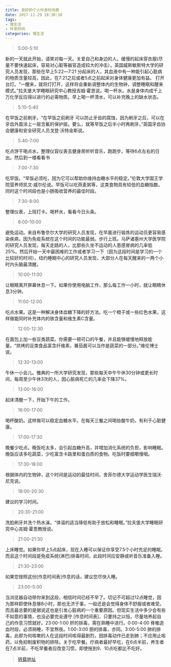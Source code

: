 ```yaml
---
title: 良好的个人作息时间表
date: 2017-11-29 18:30:10
tags: 
- 慢生活
- 作息时间
categories: 慢生活
---
```


> 5:00-5:10

新的一天就此开始，请笑对每一天。关爱自己和身边的人。缓慢的起床穿衣服(尽量不要快速起床，容易对心脏等器官造成较大的冲击）。英国威斯敏斯特大学的研究人员发现，那些在早上5:22―7:21 分起床的人，其血液中有一种能引起心脏病的物质含量较高，因此，在7:21之后或者5点之前起床对身体健康更加有益。 打开台灯。“一醒来，就将灯打开，这样将会重新调整体内的生物钟，调整睡眠和醒来模式。”拉夫堡大学睡眠研究中心教授吉姆·霍恩说。喝一杯水。水是身体内成千上万化学反应得以进行的必需物质。早上喝一杯清水，可以补充晚上的缺水状态。

> 5:10-5:40

在早饭之前刷牙。“在早饭之前刷牙 可以防止牙齿的腐蚀，因为刷牙之后，可以在牙齿外面涂上一层含氟的保护层。要么，就等早饭之后半小时再刷牙。”英国牙齿协会健康和安全研究人员戈登·沃特金斯说。

> 5:40-7:00

吃点饼干喝点水，整理仪容仪表去健身房听听音乐，跑跑步。等待6点左右的日出。然后到一楼看看书

> 7:00-7:30

吃早饭。“早饭必须吃，因为它可以帮助你维持血糖水平的稳定。”伦敦大学国王学院营养师凯文·威尔伦说。早饭可以吃燕麦粥等，这类食物具有较低的血糖指数。同时这个时间段也是小肠吸收营养的最佳时段。

> 7:30-8:00

整理仪表，上班打卡。喝杯水，看看今日头条。

> 8:00-10:00

避免运动。来自布鲁奈尔大学的研究人员发现，在早晨进行锻炼的运动员更容易感染疾病，因为免疫系统在这个时间的功能最弱。步行上班。马萨诸塞州大学医学院的研究人员发现，每天走路的人，比那些久坐不运动的人患感冒病的几率低25%。然后开始一天中最困难的工作或者学习一下（因为这段时间是学习的一个比较好的时间）。纽约睡眠中心的研究人员发现，大部分人在每天醒来的一两个小时内头脑最清醒。

> 10:00-11:00

让眼睛离开屏幕休息一下。如果你使用电脑工作，那么每工作一小时，就让眼睛休息3分钟。

> 11:00-12:00

吃点水果。这是一种解决身体血糖下降的好方法。吃一个橙子或一些红色水果，这样做能同时补充体内的铁含量和维生素C含量。

> 12:00-12:30

在面包上加一些豆类蔬菜。你需要一顿可口的午餐，并且能够缓慢地释放能量。“烘烤的豆类食品富含纤维素，番茄酱可以当作是蔬菜的一部分。”维伦博士说。

> 12:30-13:00

午休一小会儿。雅典的一所大学研究发现，那些每天中午午休30分钟或更长时间，每周至少午休3次的人，因心脏病死亡的几率会下降37%。

> 13:00-16:00

起床清醒一下，开始下午的工作。

> 16:00-17:00

喝杯酸奶。这样做可以稳定血糖水平。在每天三餐之间喝些酸牛奶，有利于心脏健康。

> 17:00-17:30

晚餐少吃点。晚饭吃太多，会引起血糖升高，并增加消化系统的负担，影响睡眠。晚饭应该多吃蔬菜，少吃富含卡路里和蛋白质的食物。吃饭时要细嚼慢咽。

> 17:30-18:00

根据体内的生物钟，这个时间是运动的最佳时间，舍菲尔德大学运动学医生瑞沃·尼克说。

> 18:00-20:30

建议的学习时间。

> 20:30-21:00

洗脸刷牙并洗个热水澡。“体温的适当降低有助于放松和睡眠。”拉夫堡大学睡眠研究中心吉姆·霍恩教授说。

> 21:00-21:30

上床睡觉。如果你早上5点起床，现在入睡可以保证你享受7.5个小时充足的睡眠。而且这个时间段是免疫系统(淋巴)排毒时间，此段时间应安静或听音乐准备入睡。

> 21:30-23:00

如果您按照这份[作息时间表]作息的话，建议您尽快入睡。

> 23:00-5:00

当浏览器自动带你来到这段，相信时间已经不早了。切记不可超过12点睡觉，因为那样即使休息够8小时，那也无济于事，一般还是会觉得身体不舒服或者难受。而且最总要的是据说这也是引发心脏病的一个重要原因。但现实生活中多少会有些不如意的事情，也没必要完全遵守 [作息时间表]，只要持之以恒，尽量培养起自己的作息习惯就好。23:00-1:00 肝的排毒，需在熟睡中进行。0:00-4:00 脊椎造血时段，必须熟睡，不宜熬夜。1:00-3:00 胆的排毒，亦同。3:00-5:00 肺的排毒。此即为何咳嗽的人在这段时间咳得最剧烈，因排毒动作已走到肺；不应用止咳药，以免抑制废积物的排除。关于吃早餐。疗病者最好早吃，在6点半前，养生者在7点半前，不吃早餐者应改变习惯，即使拖到9、10点吃都比不吃好。

> [转载地址](https://www.liuxinggang.com/zuoxi/)